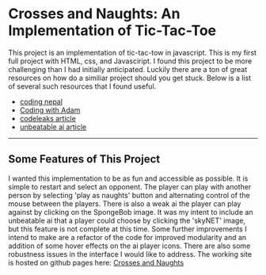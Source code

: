 # Crosses and Naughts: An Implementation of Tic-Tac-Toe 

 This project is an implementation of tic-tac-tow in javascript.  This is my first full project with HTML, css, and Javasciript.  I found this project to be more challenging than I had initially anticipated.  Luckily there are a ton of great resources on how do a similiar project should you get stuck.  Below is a list of several such resources that I found useful.

- [coding nepal](https://www.codingnepalweb.com/tic-tac-toe-game-javascript/)
- [Coding with Adam](https://www.youtube.com/watch?v=fPew9OI2PnA)
- [codeleaks article](https://www.codeleaks.io/tic-tac-toe-game-using-html-css-and-javascript/)
- [unbeatable ai article](https://www.freecodecamp.org/news/how-to-make-your-tic-tac-toe-game-unbeatable-by-using-the-minimax-algorithm-9d690bad4b37)


---

## Some Features of This Project
I wanted this implementation to be as fun and accessible as possible.  It is simple to restart and select an opponent.  The player can play with another person by selecting 'play as naughts' button and alternating control of the mouse between the players.  There is also a weak ai the player can play against by clicking on the SpongeBob image.  It was my intent to include an unbeatable ai that a player could choose by clicking the 'skyNET' image, but this feature is not complete at this time.  Some further improvements I intend to make are a refactor of the code for improved modularity and an addition of some hover effects on the ai player icons.  There are also some robustness issues in the interface I would like to address.   The working site is hosted on github pages here:
[Crosses and Naughts](https://eonslemp.github.io/tic-tac-toe/) 


